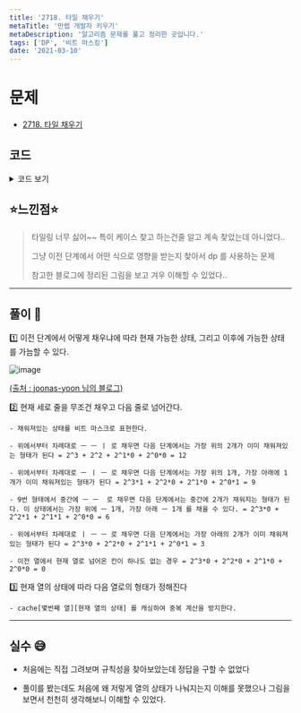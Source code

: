 ```yaml
---
title: '2718. 타일 채우기'
metaTitle: '만렙 개발자 키우기'
metaDescription: '알고리즘 문제를 풀고 정리한 곳입니다.'
tags: ['DP', '비트 마스킹']
date: '2021-03-10'
---
```


# 문제

- [2718. 타일 채우기](https://www.acmicpc.net/problem/2718)

## 코드

<details><summary> 코드 보기 </summary>

```java
import java.util.Arrays;
import java.util.Scanner;

public class Q2718 {
    static int cache[][] = new int[501][13];

    public static void main(String[] args) {
        int tc;
        Scanner sc = new Scanner(System.in);
        tc = sc.nextInt();
        for (int i = 0; i < 501; i++)
            Arrays.fill(cache[i], -987654321);

        while(tc-- > 0){
            int n = sc.nextInt();
            System.out.println(solution(n, 0));
        }
    }

    private static int solution(int n, int state) {
        if(n < 0) return 0;
        if(n < 1) return state == 0 ? 1 : 0;
        if(cache[n][state] != -987654321)
            return cache[n][state];

        int ret = 0;

        if(state == 0){ // 이전 단계에서 넘어온 부분이 없음
            ret += solution(n - 1, 0); // 2 * 1 2개
            ret += solution(n - 1, 3); // 위에 2 * 1 1개, 아래 1 * 2 2개
            ret += solution(n - 1, 9); // 위에 1 * 2 1개, 중간에 2 * 1 1개, 아래에 1 * 2 1개
            ret += solution(n - 1, 12); // 위에 1 * 2 2개, 아래 2 * 1 1개
            ret += solution(n - 2, 0); // 1 * 2 4개
        }
        else if(state == 3){ // 이전 단계에서 삐져나온 부분이 아래에서 2개
            ret += solution(n - 1, 0);
            ret += solution(n - 1, 12);
        }
        else if(state == 6){ // 이전 단계에서 삐져나온 부분이 중간에 2개
            ret += solution(n - 1, 9);
        }
        else if(state == 9){ // 이전 단계에서 삐져나온 부분이 위에서 1개, 아래에서 1개
            ret += solution(n - 1, 0);
            ret += solution(n - 1, 6);
        }
        else if(state == 12){ // 이전 단계에서 삐져나온 부분이 위에서 2개
            ret += solution(n - 1, 0);
            ret += solution(n - 1, 3);
        }
        return cache[n][state] = ret;
    }
}
```

</details>

## ⭐️느낀점⭐️

> 타일링 너무 싫어~~ 특이 케이스 찾고 하는건줄 알고 계속 찾았는데 아니었다..
>
> 그냥 이전 단계에서 어떤 식으로 영향을 받는지 찾아서 dp 를 사용하는 문제
>
> 참고한 블로그에 정리된 그림을 보고 겨우 이해할 수 있었다..

<hr/>

## 풀이 📣

1️⃣ 이전 단계에서 어떻게 채우냐에 따라 현재 가능한 상태, 그리고 이후에 가능한 상태를 가늠할 수 있다.

![image](https://user-images.githubusercontent.com/51476083/110210969-b71afe00-7ed7-11eb-9a10-3dff86737375.png)

[(출처 : joonas-yoon 님의 블로그)](http://joonas-yoon.blogspot.com/2016/03/2718.html)

2️⃣ 현재 세로 줄을 무조건 채우고 다음 줄로 넘어간다.

    - 채워져있는 상태를 비트 마스크로 표현한다.

    - 위에서부터 차례대로 ㅡ ㅡ ㅣ 로 채우면 다음 단계에서는 가장 위의 2개가 이미 채워져있는 형태가 된다 = 2^3 + 2^2 + 2^1*0 + 2^0*0 = 12

    - 위에서부터 차례대로 ㅡ ㅣ ㅡ 로 채우면 다음 단계에서는 가장 위의 1개, 가장 아래에 1개가 이미 채워져있는 형태가 된다 = 2^3*1 + 2^2*0 + 2^1*0 + 2^0*1 = 9

    - 9번 형태에서 중간에 ㅡ ㅡ  로 채우면 다음 단계에서는 중간에 2개가 채워지는 형태가 된다. 이 상태에서는 가장 위에 ㅡ 1개, 가장 아래 ㅡ 1개 를 채울 수 있다. = 2^3*0 + 2^2*1 + 2^1*1 + 2^0*0 = 6

    - 위에서부터 차례대로 ㅣ ㅡ ㅡ 로 채우면 다음 단계에서는 가장 아래의 2개가 이미 채워져있는 형태가 된다 = 2^3*0 + 2^2*0 + 2^1*1 + 2^0*1 = 3

    - 이전 열에서 현재 열로 넘어온 칸이 하나도 없는 경우 = 2^3*0 + 2^2*0 + 2^1*0 + 2^0*0 = 0

3️⃣ 현재 열의 상태에 따라 다음 열로의 형태가 정해진다

    - cache[몇번째 열][현재 열의 상태] 를 캐싱하여 중복 계산을 방지한다.

<hr/>

## 실수 😅

- 처음에는 직접 그려보며 규칙성을 찾아보았는데 정답을 구할 수 없었다

- 풀이를 봤는데도 처음에 왜 저렇게 열의 상태가 나눠지는지 이해를 못했으나 그림을 보면서 천천히 생각해보니 이해할 수 있었다.
